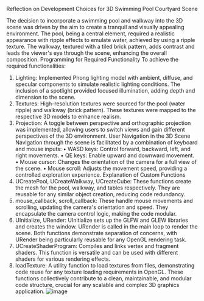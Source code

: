 


Reflection on Development Choices for 3D Swimming Pool Courtyard Scene

The decision to incorporate a swimming pool and walkway into the 3D scene was driven by the aim to create a tranquil and visually appealing environment. The pool, being a central element, required a realistic appearance with ripple effects to emulate water, achieved by using a ripple texture. The walkway, textured with a tiled brick pattern, adds contrast and leads the viewer's eye through the scene, enhancing the overall composition.
Programming for Required Functionality
To achieve the required functionalities:
1.	Lighting: Implemented Phong lighting model with ambient, diffuse, and specular components to simulate realistic lighting conditions. The inclusion of a spotlight provided focused illumination, adding depth and dimension to the scene.
2.	Textures: High-resolution textures were sourced for the pool (water ripple) and walkway (brick pattern). These textures were mapped to the respective 3D models to enhance realism.
3.	Projection: A toggle between perspective and orthographic projection was implemented, allowing users to switch views and gain different perspectives of the 3D environment.
User Navigation in the 3D Scene
Navigation through the scene is facilitated by a combination of keyboard and mouse inputs:
•	WASD keys: Control forward, backward, left, and right movements.
•	QE keys: Enable upward and downward movement.
•	Mouse cursor: Changes the orientation of the camera for a full view of the scene.
•	Mouse scroll: Adjusts the movement speed, providing a controlled exploration experience.
Explanation of Custom Functions
1.	UCreatePool, UCreateWalkway, UCreateCube: These functions create the mesh for the pool, walkway, and tables respectively. They are reusable for any similar object creation, reducing code redundancy.
2.	mouse_callback, scroll_callback: These handle mouse movements and scrolling, updating the camera's orientation and speed. They encapsulate the camera control logic, making the code modular.
3.	UInitialize, URender: UInitialize sets up the GLFW and GLEW libraries and creates the window. URender is called in the main loop to render the scene. Both functions demonstrate separation of concerns, with URender being particularly reusable for any OpenGL rendering task.
4.	UCreateShaderProgram: Compiles and links vertex and fragment shaders. This function is versatile and can be used with different shaders for various rendering effects.
5.	loadTexture: A utility function to load textures from files, demonstrating code reuse for any texture loading requirements in OpenGL.
These functions collectively contribute to a clean, maintainable, and modular code structure, crucial for any scalable and complex 3D graphics application.
![image](https://github.com/ericflor/OpenGL---CS330/assets/46897396/f6163a41-1327-4000-b20a-aeb87225fdf6)
